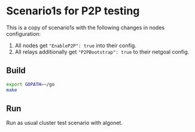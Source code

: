 # Scenario1s for P2P testing

This is a copy of scenario1s with the following changes in nodes configuration:
1. All nodes get `"EnableP2P": true` into their config.
1. All relays additionally get `"P2PBootstrap": true` to their netgoal config.

## Build

```sh
export GOPATH=~/go
make
```

## Run

Run as usual cluster test scenario with algonet.
